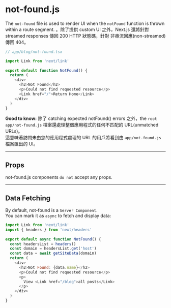# not-found.js

The `not-found` file is used to render UI when the `notFound` function is thrown within a route segment.
。除了提供 custom UI 之外，Next.js 還將針對 streamed responses 傳回 200 HTTP 狀態碼，針對 非串流回應(non-streamed) 傳回 404。

```js
// app/blog/not-found.tsx

import Link from 'next/link'
 
export default function NotFound() {
  return (
    <div>
      <h2>Not Found</h2>
      <p>Could not find requested resource</p>
      <Link href="/">Return Home</Link>
    </div>
  )
}

```

**Good to know:**
除了 catching expected notFound() errors 之外，the `root` `app/not-found.js` 檔案還處理整個應用程式的任何不匹配的 URL(unmatched URLs)。    
這意味著訪問未由您的應用程式處理的 URL 的用戶將看到由 `app/not-found.js` 檔案匯出的 UI。

---

## Props
not-found.js components `do not` accept any props.

---

## Data Fetching

By default, not-found is a `Server Component`.     
You can mark it as `async` to fetch and display data:

```js
import Link from 'next/link'
import { headers } from 'next/headers'
 
export default async function NotFound() {
  const headersList = headers()
  const domain = headersList.get('host')
  const data = await getSiteData(domain)
  return (
    <div>
      <h2>Not Found: {data.name}</h2>
      <p>Could not find requested resource</p>
      <p>
        View <Link href="/blog">all posts</Link>
      </p>
    </div>
  )
}
```















